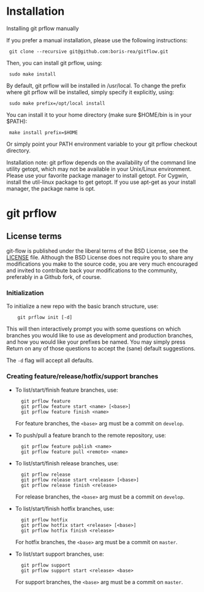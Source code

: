 Installation
============

Installing git prflow manually

If you prefer a manual installation, please use the following instructions:

     git clone --recursive git@github.com:boris-rea/gitflow.git
Then, you can install git prflow, using:

     sudo make install
By default, git prflow will be installed in /usr/local. To change the prefix where git prflow will be installed, simply specify it explicitly, using:

     sudo make prefix=/opt/local install
You can install it to your home directory (make sure $HOME/bin is in your $PATH):

     make install prefix=$HOME
Or simply point your PATH environment variable to your git prflow checkout directory.

Installation note:
    git prflow depends on the availability of the command line utility getopt, which may not be available in your Unix/Linux environment. Please use your favorite package manager to install getopt. For Cygwin, install the util-linux package to get getopt. If you use apt-get as your install manager, the package name is opt.

git prflow
===========

License terms
-------------
git-flow is published under the liberal terms of the BSD License, see the
[LICENSE](LICENSE) file. Although the BSD License does not require you to share
any modifications you make to the source code, you are very much encouraged and
invited to contribute back your modifications to the community, preferably
in a Github fork, of course.


### Initialization

To initialize a new repo with the basic branch structure, use:
  
		git prflow init [-d]
  
This will then interactively prompt you with some questions on which branches
you would like to use as development and production branches, and how you
would like your prefixes be named. You may simply press Return on any of
those questions to accept the (sane) default suggestions.

The ``-d`` flag will accept all defaults.


### Creating feature/release/hotfix/support branches

* To list/start/finish feature branches, use:
  
  		git prflow feature
  		git prflow feature start <name> [<base>]
  		git prflow feature finish <name>
  
  For feature branches, the `<base>` arg must be a commit on `develop`.

* To push/pull a feature branch to the remote repository, use:

  		git prflow feature publish <name>
        git prflow feature pull <remote> <name>

* To list/start/finish release branches, use:
  
  		git prflow release
  		git prflow release start <release> [<base>]
  		git prflow release finish <release>
  
  For release branches, the `<base>` arg must be a commit on `develop`.
  
* To list/start/finish hotfix branches, use:
  
  		git prflow hotfix
  		git prflow hotfix start <release> [<base>]
  		git prflow hotfix finish <release>
  
  For hotfix branches, the `<base>` arg must be a commit on `master`.

* To list/start support branches, use:
  
  		git prflow support
  		git prflow support start <release> <base>
  
  For support branches, the `<base>` arg must be a commit on `master`.
